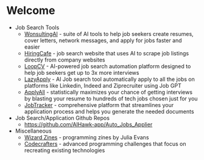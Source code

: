 # Welcome

- Job Search Tools
    - [WonsultingAI](https://www.wonsulting.ai/) - suite of AI tools to help job seekers create resumes, cover letters, network messages, and apply for jobs faster and easier
    - [HiringCafe](https://hiring.cafe/) - job search website that uses AI to scrape job listings directly from company websites
    - [LoopCV](https://www.loopcv.pro/) - AI-powered job search automation platform designed to help job seekers get up to 3x more interviews
    - [LazyApply](https://lazyapply.com/) - AI Job search tool automatically apply to all the jobs on platforms like Linkedin, Indeed and Ziprecruiter using Job GPT
    - [ApplyAll](https://applyall.com/) - statistically maximizes your chance of getting interviews by blasting your resume to hundreds of tech jobs chosen just for you
    - [JobTracker](https://jobtracker.ai/) - comprehensive platform that streamlines your application process and helps you generate the needed documents
- Job Search/Application Github Repos
    - https://github.com/AIHawk-app/Auto_Jobs_Applier     
- Miscellaneous
  - [Wizard Zines](https://wizardzines.com/) - programming zines by Julia Evans
  - [Codecrafters](https://codecrafters.io/) - advanced programming challenges that focus on recreating existing technologies
